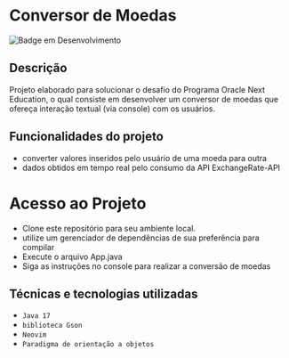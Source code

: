 # Conversor de Moedas
![Badge em Desenvolvimento](http://img.shields.io/static/v1?label=Tipo&message=Desafio&color=GREEN&style=for-the-badge)

## Descrição

Projeto elaborado para solucionar o desafio do Programa Oracle Next Education, o qual
consiste em desenvolver um conversor de moedas que ofereça interação textual (via console)
com os usuários.

## Funcionalidades do projeto

- converter valores inseridos pelo usuário de uma moeda para outra
- dados obtidos em tempo real pelo consumo da API ExchangeRate-API

# Acesso ao Projeto

- Clone este repositório para seu ambiente local.
- utilize um gerenciador de dependências de sua preferência para compilar
- Execute o arquivo App.java
- Siga as instruções no console para realizar a conversão de moedas

## Técnicas e tecnologias utilizadas

- ``Java 17``
- ``biblioteca Gson``
- ``Neovim``
- ``Paradigma de orientação a objetos``
